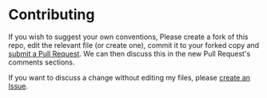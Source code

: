 # Contributing
If you wish to suggest your own conventions, Please create a fork of this repo, edit the relevant file (or create one), commit it to your forked copy and [submit a Pull Request](https://github.com/Jamesking56/Conventions/pulls/new). We can then discuss this in the new Pull Request's comments sections.

If you want to discuss a change without editing my files, please [create an Issue](https://github.com/Jamesking56/Conventions/issues/new).